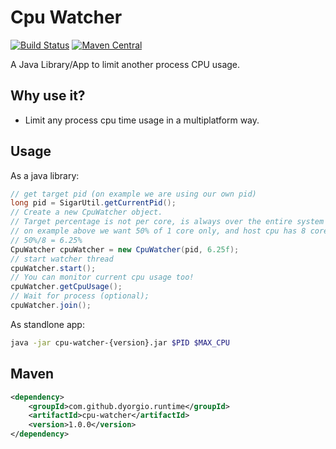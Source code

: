 Cpu Watcher
===============
[![Build Status](https://travis-ci.org/dyorgio/cpu-watcher.svg?branch=master)](https://travis-ci.org/dyorgio/cpu-watcher) [![Maven Central](https://maven-badges.herokuapp.com/maven-central/com.github.dyorgio.runtime/cpu-watcher/badge.svg)](https://maven-badges.herokuapp.com/maven-central/com.github.dyorgio.runtime/cpu-watcher)

A Java Library/App to limit another process CPU usage.

Why use it?
-----
* Limit any process cpu time usage in a multiplatform way.

Usage
-----
As a java library:

```java
// get target pid (on example we are using our own pid)
long pid = SigarUtil.getCurrentPid();
// Create a new CpuWatcher object. 
// Target percentage is not per core, is always over the entire system load, 
// on example above we want 50% of 1 core only, and host cpu has 8 cores (4 phisical, 4 HT).
// 50%/8 = 6.25%
CpuWatcher cpuWatcher = new CpuWatcher(pid, 6.25f);
// start watcher thread
cpuWatcher.start();
// You can monitor current cpu usage too!
cpuWatcher.getCpuUsage();
// Wait for process (optional);
cpuWatcher.join();
```

As standlone app:

```bash
java -jar cpu-watcher-{version}.jar $PID $MAX_CPU
```

Maven
-----
```xml
<dependency>
    <groupId>com.github.dyorgio.runtime</groupId>
    <artifactId>cpu-watcher</artifactId>
    <version>1.0.0</version>
</dependency>
```
